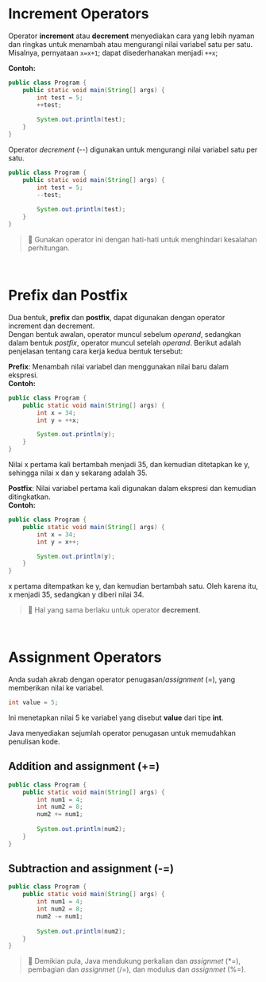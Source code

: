 # Increment Operators
Operator **increment** atau **decrement** menyediakan cara yang lebih nyaman dan ringkas untuk menambah atau mengurangi nilai variabel satu per satu. 
Misalnya, pernyataan `x=x+1`; dapat disederhanakan menjadi `++x`; 

**Contoh:**
```java
public class Program {
    public static void main(String[] args) {
        int test = 5;
        ++test;
        
        System.out.println(test);
    }
}
```

Operator *decrement* (--) digunakan untuk mengurangi nilai variabel satu per satu.
```java
public class Program {
    public static void main(String[] args) {
        int test = 5;
        --test; 
        
        System.out.println(test);
    }
}
```
> 📌 Gunakan operator ini dengan hati-hati untuk menghindari kesalahan perhitungan.
<br>

# Prefix dan Postfix
Dua bentuk, **prefix** dan **postfix**, dapat digunakan dengan operator increment dan decrement.<br>Dengan bentuk awalan, operator 
muncul sebelum *operand*, sedangkan dalam bentuk *postfix*, operator muncul setelah *operand*. Berikut adalah penjelasan tentang cara kerja kedua bentuk tersebut:

**Prefix**: Menambah nilai variabel dan menggunakan nilai baru dalam ekspresi.<br>**Contoh:**

```java
public class Program {
    public static void main(String[] args) {
        int x = 34;
        int y = ++x;

        System.out.println(y);
    }
}
```

Nilai x pertama kali bertambah menjadi 35, dan kemudian ditetapkan ke y, sehingga nilai x dan y sekarang adalah 35. 

**Postfix**: Nilai variabel pertama kali digunakan dalam ekspresi dan kemudian ditingkatkan.<br>**Contoh:**

```java
public class Program {
    public static void main(String[] args) {
        int x = 34;
        int y = x++;

        System.out.println(y);
    }
}
```

x pertama ditempatkan ke y, dan kemudian bertambah satu. Oleh karena itu, x menjadi 35, sedangkan y diberi nilai 34.

> 📌 Hal yang sama berlaku untuk operator **decrement**.
<br>

# Assignment Operators

Anda sudah akrab dengan operator penugasan/*assignment* (=), yang memberikan nilai ke variabel.

```java
int value = 5;
```

Ini menetapkan nilai 5 ke variabel yang disebut **value** dari tipe **int**.

Java menyediakan sejumlah operator penugasan untuk memudahkan penulisan kode.

## Addition and assignment (+=)

```java
public class Program {
    public static void main(String[] args) {
        int num1 = 4;
        int num2 = 8;
        num2 += num1;
        
        System.out.println(num2);
    }
}
```

## Subtraction and assignment (-=)
```java
public class Program {
    public static void main(String[] args) {
        int num1 = 4;
        int num2 = 8;
        num2 -= num1;
        
        System.out.println(num2);
    }
}
```

> 📌 Demikian pula, Java mendukung perkalian dan *assignmet* (*=), pembagian dan *assignmet* (/=), dan modulus dan *assignmet* (%=).

